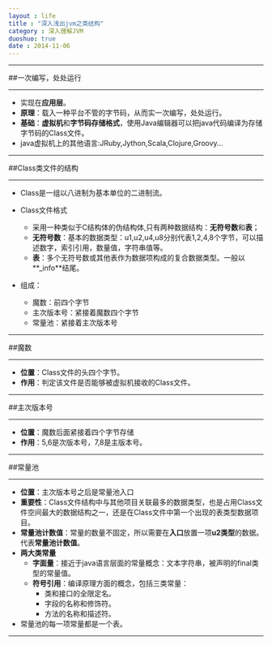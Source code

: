 ```yaml
---
layout : life
title : "深入浅出jvm之类结构"
category : 深入理解JVM
duoshuo: true
date : 2014-11-06
---
```

------------

##一次编写，处处运行

------------

* 实现在**应用层**。
* **原理**：载入一种平台不管的字节码，从而实一次编写，处处运行。
* **基础**：**虚拟机**和**字节码存储格式**，使用Java编辑器可以把java代码编译为存储字节码的Class文件。
* java虚拟机上的其他语言:JRuby,Jython,Scala,Clojure,Groovy...

-------------

##Class类文件的结构

-------------

* Class是一组以八进制为基本单位的二进制流。

* Class文件格式
	* 采用一种类似于C结构体的伪结构体,只有两种数据结构：**无符号数**和**表**；
	* **无符号数**：基本的数据类型：u1,u2,u4,u8分别代表1,2,4,8个字节，可以描述数字，索引引用，数量值，字符串值等。
	* **表**：多个无符号数或其他表作为数据项构成的复合数据类型。一般以**_info**结尾。

* 组成：
	* 魔数：前四个字节
	* 主次版本号：紧接着魔数四个字节
	* 常量池：紧接着主次版本号

------------

##魔数

-------------

* **位置**：Class文件的头四个字节。
* **作用**：判定该文件是否能够被虚拟机接收的Class文件。

------------

##主次版本号

-------------

* **位置**：魔数后面紧接着四个字节存储
* **作用**：5,6是次版本号，7,8是主版本号。

-------------

##常量池

-------------

* **位置**：主次版本号之后是常量池入口
* **重要性**：Class文件结构中与其他项目关联最多的数据类型，也是占用Class文件空间最大的数据结构之一，还是在Class文件中第一个出现的表类型数据项目。
* **常量池计数值**：常量的数量不固定，所以需要在**入口**放置一项**u2类型**的数据。代表**常量池计数值**。
* **两大类常量**
	* **字面量**：接近于java语言层面的常量概念：文本字符串，被声明的final类型的常量值。
	* **符号引用**：编译原理方面的概念，包括三类常量：
		* 类和接口的全限定名。
		* 字段的名称和修饰符。
		* 方法的名称和描述符。
* 常量池的每一项常量都是一个表。

--------------

















